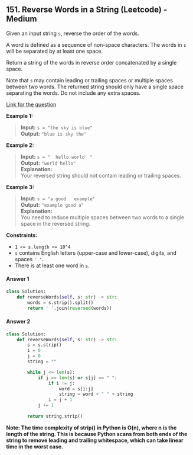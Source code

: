 ## 151. Reverse Words in a String (Leetcode) - Medium

Given an input string `s`, reverse the order of the words.

A word is defined as a sequence of non-space characters. The words in `s` will be separated by at least one space.

Return a string of the words in reverse order concatenated by a single space.

Note that `s` may contain leading or trailing spaces or multiple spaces between two words. The returned string should only have a single space separating the words. Do not include any extra spaces.

[Link for the question](https://leetcode.com/problems/reverse-words-in-a-string/description/)

**Example 1:**

> **Input:** `s = "the sky is blue"`  
> **Output:** `"blue is sky the"`

**Example 2:**

> **Input:** `s = "  hello world  "`  
> **Output:** `"world hello"`  
> **Explanation:**  
> Your reversed string should not contain leading or trailing spaces.

**Example 3:**

> **Input:** `s = "a good   example"`  
> **Output:** `"example good a"`  
> **Explanation:**  
> You need to reduce multiple spaces between two words to a single space in the reversed string.

**Constraints:**

- `1 <= s.length <= 10^4`
- `s` contains English letters (upper-case and lower-case), digits, and spaces `' '`.
- There is at least one word in `s`.

#### Answer 1
```Python
class Solution:
    def reverseWords(self, s: str) -> str:
        words = s.strip().split()
        return ' '.join(reversed(words))
```

#### Answer 2
```Python
class Solution:
    def reverseWords(self, s: str) -> str:
        s = s.strip()
        i = 0
        j = 0
        string = ""

        while j <= len(s):
            if j == len(s) or s[j] == " ":
                if i != j:
                    word = s[i:j]
                    string = word + " " + string
                i = j + 1
            j += 1
            
        return string.strip()
```

**Note: The time complexity of strip() in Python is O(n), where n is the length of the string. This is because Python scans from both ends of the string to remove leading and trailing whitespace, which can take linear time in the worst case.**
